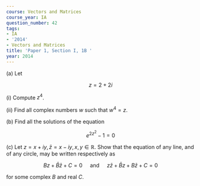 ```yaml
---
course: Vectors and Matrices
course_year: IA
question_number: 42
tags:
- IA
- '2014'
- Vectors and Matrices
title: 'Paper 1, Section I, 1B '
year: 2014
---
```




(a) Let

$$z=2+2 i$$

(i) Compute $z^{4}$.

(ii) Find all complex numbers $w$ such that $w^{4}=z$.

(b) Find all the solutions of the equation

$$e^{2 z^{2}}-1=0$$

(c) Let $z=x+i y, \bar{z}=x-i y, x, y \in \mathbb{R}$. Show that the equation of any line, and of any circle, may be written respectively as

$$B z+\bar{B} \bar{z}+C=0 \quad \text { and } \quad z \bar{z}+\bar{B} z+B \bar{z}+C=0$$

for some complex $B$ and real $C$.